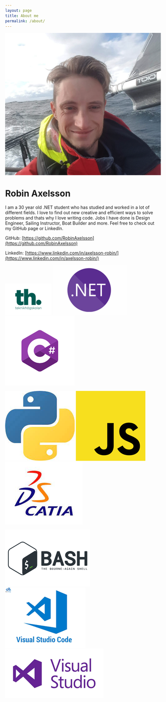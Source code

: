 ```yaml
---
layout: page
title: About me
permalink: /about/
---
```

![profile](/img/profile.png)
# Robin Axelsson
I am a 30 year old .NET student who has studied and worked in a lot of different fields. I love to find out new creative and efficient ways to solve problems and thats why I love writing code. Jobs I have done is Design Engineer, Sailing Instructor, Boat Builder and more. Feel free to check out my GitHub page or LinkedIn.

GitHub: 
[https://github.com/RobinAxelsson](https://github.com/RobinAxelsson)

LinkedIn: 
[https://www.linkedin.com/in/axelsson-robin/](https://www.linkedin.com/in/axelsson-robin/)

![th](/img/th.png)
![net](/img/net.png)
![csharp](/img/csharp.png)

![py](/img/py.png)
![js](/img/js.png)
![catia](/img/catia.png)

![bash](/img/bash.png)
![vscode](/img/vscode.png)
![visual-studio](/img/visual-studio.png)
